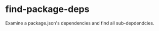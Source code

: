 find-package-deps
=================

Examine a package.json's dependencies and find all sub-depdendcies.
